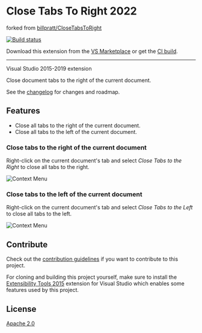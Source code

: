 # Close Tabs To Right 2022
forked from [billpratt/CloseTabsToRight](https://github.com/billpratt/CloseTabsToRight)

[![Build status](https://ci.appveyor.com/api/projects/status/631dk731mhovcpbp?svg=true)](https://ci.appveyor.com/project/billpratt/closetabstoright)

Download this extension from the [VS Marketplace](https://visualstudiogallery.msdn.microsoft.com/0da1748d-6967-445f-b61b-7c447f3f4107)
or get the [CI build](http://vsixgallery.com/extension/ee6375e5-ed09-4fba-a897-895813190958/).

---------------------------------------

Visual Studio 2015-2019 extension

Close document tabs to the right of the current document.

See the [changelog](CHANGELOG.md) for changes and roadmap.

## Features

- Close all tabs to the right of the current document.
- Close all tabs to the left of the current document.

### Close tabs to the right of the current document
Right-click on the current document's tab and select *Close Tabs to the Right* to close all tabs to the right.

![Context Menu](art/context-menu-right.png)

### Close tabs to the left of the current document
Right-click on the current document's tab and select *Close Tabs to the Left* to close all tabs to the left.

![Context Menu](art/context-menu-left.png)


## Contribute
Check out the [contribution guidelines](CONTRIBUTING.md)
if you want to contribute to this project.

For cloning and building this project yourself, make sure
to install the
[Extensibility Tools 2015](https://visualstudiogallery.msdn.microsoft.com/ab39a092-1343-46e2-b0f1-6a3f91155aa6)
extension for Visual Studio which enables some features
used by this project.

## License
[Apache 2.0](LICENSE)
